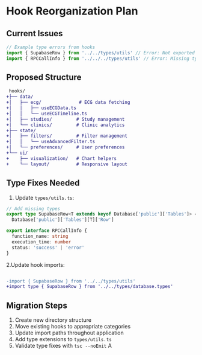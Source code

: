 # Hook Reorganization Plan

## Current Issues

```ts
// Example type errors from hooks
import { SupabaseRow } from '../../types/utils' // Error: Not exported
import { RPCCallInfo } from '../../../types/utils' // Error: Missing type
```

## Proposed Structure

```diff
 hooks/
+├── data/
+│   ├── ecg/              # ECG data fetching
+│   │   ├── useECGData.ts
+│   │   └── useECGTimeline.ts
+│   ├── studies/         # Study management 
+│   └── clinics/         # Clinic analytics
+├── state/
+│   ├── filters/         # Filter management
+│   │   └── useAdvancedFilter.ts
+│   └── preferences/     # User preferences
+└── ui/
+    ├── visualization/   # Chart helpers
+    └── layout/          # Responsive layout
```

## Type Fixes Needed

1. Update `types/utils.ts`:

```typescript
// Add missing types
export type SupabaseRow<T extends keyof Database['public']['Tables']> = 
  Database['public']['Tables'][T]['Row']

export interface RPCCallInfo {
  function_name: string
  execution_time: number
  status: 'success' | 'error'
}
```

2.Update hook imports:

```diff

-import { SupabaseRow } from '../../types/utils'
+import type { SupabaseRow } from '../../types/database.types'
```

## Migration Steps

1. Create new directory structure
2. Move existing hooks to appropriate categories
3. Update import paths throughout application
4. Add type extensions to `types/utils.ts`
5. Validate type fixes with `tsc --noEmit`
A
